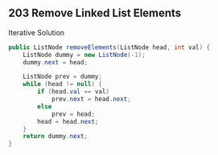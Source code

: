 ## 203 Remove Linked List Elements
Iterative Solution
```java
public ListNode removeElements(ListNode head, int val) {
    ListNode dummy = new ListNode(-1);
    dummy.next = head;

    ListNode prev = dummy;
    while (head != null) {
        if (head.val == val)
            prev.next = head.next;
        else
            prev = head;
        head = head.next;
    }
    return dummy.next;
}
```
